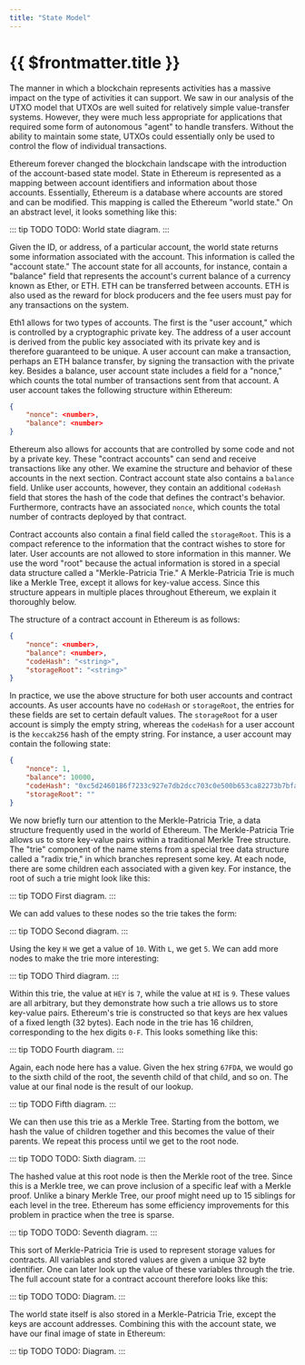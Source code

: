 ```yaml
---
title: "State Model"
---
```


# {{ $frontmatter.title }}

The manner in which a blockchain represents activities has a massive impact on the type of activities it can support. We saw in our analysis of the UTXO model that UTXOs are well suited for relatively simple value-transfer systems. However, they were much less appropriate for applications that required some form of autonomous "agent" to handle transfers. Without the ability to maintain some state, UTXOs could essentially only be used to control the flow of individual transactions.

Ethereum forever changed the blockchain landscape with the introduction of the account-based state model. State in Ethereum is represented as a mapping between account identifiers and information about those accounts. Essentially, Ethereum is a database where accounts are stored and can be modified. This mapping is called the Ethereum "world state." On an abstract level, it looks something like this:

::: tip TODO
TODO: World state diagram.
:::

Given the ID, or address, of a particular account, the world state returns some information associated with the account. This information is called the "account state." The account state for all accounts, for instance, contain a "balance" field that represents the account's current balance of a currency known as Ether, or ETH. ETH can be transferred between accounts. ETH is also used as the reward for block producers and the fee users must pay for any transactions on the system.

Eth1 allows for two types of accounts. The first is the "user account," which is controlled by a cryptographic private key. The address of a user account is derived from the public key associated with its private key and is therefore guaranteed to be unique. A user account can make a transaction, perhaps an ETH balance transfer, by signing the transaction with the private key. Besides a balance, user account state includes a field for a "nonce," which counts the total number of transactions sent from that account. A user account takes the following structure within Ethereum:

```json
{
    "nonce": <number>,
    "balance": <number>
}
```

Ethereum also allows for accounts that are controlled by some code and not by a private key. These "contract accounts" can send and receive transactions like any other. We examine the structure and behavior of these accounts in the next section. Contract account state also contains a `balance` field. Unlike user accounts, however, they contain an additional `codeHash` field that stores the hash of the code that defines the contract's behavior. Furthermore, contracts have an associated `nonce`, which counts the total number of contracts deployed by that contract.

Contract accounts also contain a final field called the `storageRoot`. This is a compact reference to the information that the contract wishes to store for later. User accounts are not allowed to store information in this manner. We use the word "root" because the actual information is stored in a special data structure called a "Merkle-Patricia Trie." A Merkle-Patricia Trie is much like a Merkle Tree, except it allows for key-value access. Since this structure appears in multiple places throughout Ethereum, we explain it thoroughly below.

The structure of a contract account in Ethereum is as follows:

```json
{
    "nonce": <number>,
    "balance": <number>,
    "codeHash": "<string>",
    "storageRoot": "<string>"
}
```

In practice, we use the above structure for both user accounts and contract accounts. As user accounts have no `codeHash` or `storageRoot`, the entries for these fields are set to certain default values. The `storageRoot` for a user account is simply the empty string, whereas the `codeHash` for a user account is the `keccak256` hash of the empty string. For instance, a user account may contain the following state:

```json
{
    "nonce": 1,
    "balance": 10000,
    "codeHash": "0xc5d2460186f7233c927e7db2dcc703c0e500b653ca82273b7bfad8045d85a470",
    "storageRoot": ""
}
```

We now briefly turn our attention to the Merkle-Patricia Trie, a data structure frequently used in the world of Ethereum. The Merkle-Patricia Trie allows us to store key-value pairs within a traditional Merkle Tree structure. The "trie" component of the name stems from a special tree data structure called a "radix trie," in which branches represent some key. At each node, there are some children each associated with a given key. For instance, the root of such a trie might look like this:

::: tip TODO
First diagram.
:::

We can add values to these nodes so the trie takes the form:

::: tip TODO
Second diagram.
:::

Using the key `H` we get a value of `10`. With `L`, we get `5`. We can add more nodes to make the trie more interesting:

::: tip TODO
Third diagram.
:::

Within this trie, the value at `HEY` is `7`, while the value at `HI` is `9`. These values are all arbitrary, but they demonstrate how such a trie allows us to store key-value pairs. Ethereum's trie is constructed so that keys are hex values of a fixed length (32 bytes). Each node in the trie has 16 children, corresponding to the hex digits `0-F`. This looks something like this:

::: tip TODO
Fourth diagram.
:::

Again, each node here has a value. Given the hex string `67FDA`, we would go to the sixth child of the root, the seventh child of that child, and so on. The value at our final node is the result of our lookup.

::: tip TODO
Fifth diagram.
:::

We can then use this trie as a Merkle Tree. Starting from the bottom, we hash the value of children together and this becomes the value of their parents. We repeat this process until we get to the root node.

::: tip TODO
TODO: Sixth diagram.
:::

The hashed value at this root node is then the Merkle root of the tree. Since this is a Merkle tree, we can prove inclusion of a specific leaf with a Merkle proof. Unlike a binary Merkle Tree, our proof might need up to 15 siblings for each level in the tree. Ethereum has some efficiency improvements for this problem in practice when the tree is sparse.

::: tip TODO
TODO: Seventh diagram.
:::

This sort of Merkle-Patricia Trie is used to represent storage values for contracts. All variables and stored values are given a unique 32 byte identifier. One can later look up the value of these variables through the trie. The full account state for a contract account therefore looks like this:

::: tip TODO
TODO: Diagram.
:::

The world state itself is also stored in a Merkle-Patricia Trie, except the keys are account addresses. Combining this with the account state, we have our final image of state in Ethereum:

::: tip TODO
TODO: Diagram.
:::
